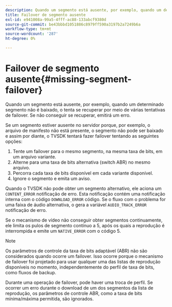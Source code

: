 ```yaml
---
description: Quando um segmento está ausente, por exemplo, quando um determinado segmento não é baixado, o tenta se recuperar por meio de várias tentativas de failover. Se não conseguir se recuperar, emitirá um erro.
title: Failover de segmento ausente
exl-id: e941008a-99a5-4fff-ac88-133abcf9380d
source-git-commit: be43bbbd1051886c8979ff590a3197b2a7249b6a
workflow-type: tm+mt
source-wordcount: '287'
ht-degree: 0%

---
```


# Failover de segmento ausente{#missing-segment-failover}

Quando um segmento está ausente, por exemplo, quando um determinado segmento não é baixado, o tenta se recuperar por meio de várias tentativas de failover. Se não conseguir se recuperar, emitirá um erro.

Se um segmento estiver ausente no servidor porque, por exemplo, o arquivo de manifesto não está presente, o segmento não pode ser baixado e assim por diante, o TVSDK tentará fazer failover tentando as seguintes opções:

1. Tente um failover para o mesmo segmento, na mesma taxa de bits, em um arquivo variante.
1. Alterne para uma taxa de bits alternativa (switch ABR) no mesmo arquivo.
1. Percorra cada taxa de bits disponível em cada variante disponível.
1. Ignore o segmento e emita um aviso.

Quando o TVSDK não pode obter um segmento alternativo, ele aciona um `CONTENT_ERROR` notificação de erro. Esta notificação contém uma notificação interna com o código `DOWNLOAD_ERROR` código. Se o fluxo com o problema for uma faixa de áudio alternativa, o gera a variável `AUDIO_TRACK_ERROR` notificação de erro.

Se o mecanismo de vídeo não conseguir obter segmentos continuamente, ele limita os pulos de segmento contínuo a 5, após os quais a reprodução é interrompida e emite um `NATIVE_ERROR` com o código 5.

>[!NOTE]
>
>Os parâmetros de controle da taxa de bits adaptável (ABR) não são considerados quando ocorre um failover. Isso ocorre porque o mecanismo de failover foi projetado para usar qualquer uma das listas de reprodução disponíveis no momento, independentemente do perfil de taxa de bits, como fluxos de backup.
>
>Durante uma operação de failover, pode haver uma troca de perfil. Se ocorrer um erro durante o download de um dos segmentos da lista de reprodução, os parâmetros de controle ABR, como a taxa de bits mínima/máxima permitida, são ignorados.
